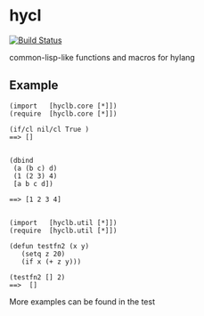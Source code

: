 hycl
========

[![Build Status](https://img.shields.io/travis/niitsuma/hycl/master.svg?style=flat-square)](https://travis-ci.org/niitsuma/hycl)

common-lisp-like functions and macros for hylang

Example
-------
```hy
(import   [hyclb.core [*]])
(require  [hyclb.core [*]])

(if/cl nil/cl True ) 
==> []


(dbind
 (a (b c) d) 
 (1 (2 3) 4)
 [a b c d])
 
==> [1 2 3 4]


(import   [hyclb.util [*]])
(require  [hyclb.util [*]])

(defun testfn2 (x y)
   (setq z 20)
   (if x (+ z y)))
   
(testfn2 [] 2)
==>  []

```


More examples can be found in the test
